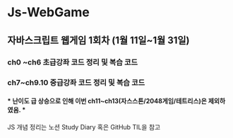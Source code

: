 # Js-WebGame
<h2>자바스크립트 웹게임 1회차 (1월 11일~1월 31일)</h2> 
<h3> ch0 ~ch6 초급강좌 코드 정리 및 복습 코드 </h3>
<h3> ch7~ch9.10 중급강좌 코드 정리 및 복습 코드 </h3>
<h4> * 난이도 급 상승으로 인해 이번 ch11~ch13(자스스톤/2048게임/테트리스)은 제외하였음. *</h4> 
JS 개념 정리는 노션 Study Diary 혹은 GitHub TIL을 참고

